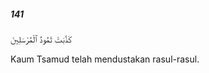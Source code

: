 ##### 141

<span class="ayah">كَذَّبَتْ ثَمُودُ ٱلْمُرْسَلِينَ</span>

<span class="ayah_translation">Kaum Tsamud telah mendustakan rasul-rasul.</span>

